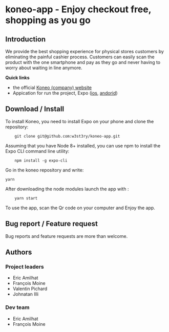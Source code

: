 # koneo-app - Enjoy checkout free, shopping as you go

## Introduction ##

We provide the best shopping experience for physical stores customers by eliminating the painful cashier process.
Customers can easily scan the product with the one smartphone and pay as they go and never having to worry about waiting in line anymore.

**Quick links**
* the official [Koneo (company) website](https://www.koneo.com)
* Appication for run the project, Expo ([ios](https://itunes.apple.com/app/apple-store/id982107779), [andorid](https://play.google.com/store/apps/details?id=host.exp.exponent&referrer=www))

## Download / Install ##

To install Koneo, you need to install Expo on your phone and clone the repository:

```
    git clone git@github.com:w3st3ry/koneo-app.git
```

Assuming that you have Node 8+ installed, you can use npm to install the Expo CLI command line utility:

```
    npm install -g expo-cli
```

Go in the koneo repository and write:
```
yarn
```

After downloading the node modules launch the app with :
```
    yarn start
```
To use the app, scan the Qr code on your computer and Enjoy the app.

## Bug report / Feature request ##

Bug reports and feature requests are more than welcome.

## Authors ##

### Project leaders ###
* Eric Amilhat
* François Moine
* Valentin Pichard
* Johnatan Illi

### Dev team ###
* Eric Amilhat
* François Moine
